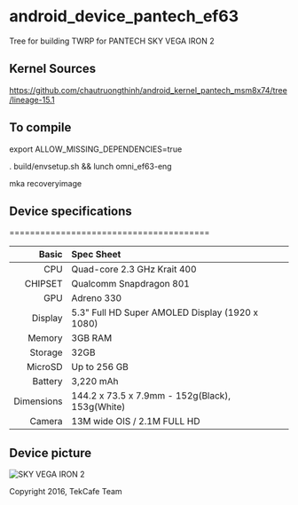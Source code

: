 # android_device_pantech_ef63
Tree for building TWRP for PANTECH SKY VEGA IRON 2

## Kernel Sources

https://github.com/chautruongthinh/android_kernel_pantech_msm8x74/tree/lineage-15.1

## To compile

export ALLOW_MISSING_DEPENDENCIES=true

. build/envsetup.sh && lunch omni_ef63-eng

mka recoveryimage

## Device specifications
=======================================

Basic   | Spec Sheet
-------:|:-------------------------
CPU     | Quad-core 2.3 GHz Krait 400
CHIPSET | Qualcomm Snapdragon 801
GPU     | Adreno 330
Display | 5.3" Full HD Super AMOLED Display (1920 x 1080)
Memory  | 3GB RAM
Storage | 32GB
MicroSD | Up to 256 GB
Battery | 3,220 mAh
Dimensions | 144.2 x 73.5 x 7.9mm - 152g(Black), 153g(White)
Camera  | 13M wide OIS / 2.1M FULL HD

## Device picture

![SKY VEGA IRON 2](http://pantech.co.kr/cmm/fms/getImage.do?atchFileId=FILE_000000000008005&fileSn=1 "SKY VEGA IRON2")

Copyright 2016, TekCafe Team
